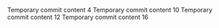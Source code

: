 Temporary commit content 4
Temporary commit content 10
Temporary commit content 12
Temporary commit content 16

